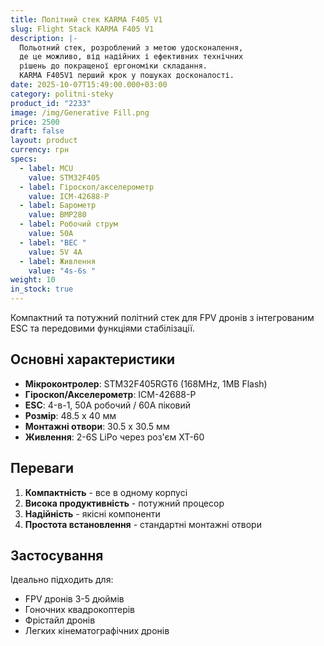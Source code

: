```yaml
---
title: Політний стек KARMA F405 V1
slug: Flight Stack KARMA F405 V1
description: |-
  Польотний стек, розроблений з метою удосконалення,
  де це можливо, від надійних і ефективних технічних
  рішень до покращеної ергономіки складання.
  KARMA F405V1 перший крок у пошуках досконалості.
date: 2025-10-07T15:49:00.000+03:00
category: politni-steky
product_id: "2233"
image: /img/Generative Fill.png
price: 2500
draft: false
layout: product
currency: грн
specs:
  - label: MCU
    value: STM32F405
  - label: Гіроскоп/акселерометр
    value: ICM-42688-P
  - label: Барометр
    value: BMP280
  - label: Робочий струм
    value: 50A
  - label: "BEC "
    value: 5V 4A
  - label: Живлення
    value: "4s-6s "
weight: 10
in_stock: true
---
```


Компактний та потужний політний стек для FPV дронів з інтегрованим ESC та передовими функціями стабілізації.

## Основні характеристики

- **Мікроконтролер**: STM32F405RGT6 (168MHz, 1MB Flash)
- **Гіроскоп/Акселерометр**: ICM-42688-P
- **ESC**: 4-в-1, 50А робочий / 60А піковий
- **Розмір**: 48.5 x 40 мм
- **Монтажні отвори**: 30.5 x 30.5 мм
- **Живлення**: 2-6S LiPo через роз'єм XT-60

## Переваги

1. **Компактність** - все в одному корпусі
2. **Висока продуктивність** - потужний процесор
3. **Надійність** - якісні компоненти
4. **Простота встановлення** - стандартні монтажні отвори

## Застосування

Ідеально підходить для:

- FPV дронів 3-5 дюймів
- Гоночних квадрокоптерів
- Фрістайл дронів
- Легких кінематографічних дронів
